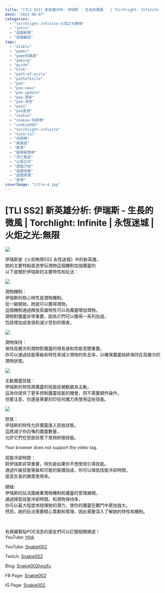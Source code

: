 ```yaml
---
title: "[TLI SS2] 新英雄分析: 伊瑞斯 - 生長的微風   | Torchlight: Infinite | 永恆迷城 | 火炬之光:無限"
date: "2023-09-07"
categories: 
  - "torchlight-infinite-火炬之光無限"
  - "intro"
  - "遊戲新聞"
  - "遊戲雜談"
tags: 
  - "diablo"
  - "games"
  - "game荒精選"
  - "gaming"
  - "guide"
  - "hfok"
  - "path-of-exile"
  - "pathofexile"
  - "poe"
  - "poe-news"
  - "poe-update"
  - "poe-更新"
  - "poe-消息"
  - "poe2"
  - "poe香港"
  - "snakie"
  - "snakie-何師傅"
  - "snakie002"
  - "torchlight-infinite"
  - "tutorial"
  - "何師傅"
  - "廣東話"
  - "教學"
  - "暗黑破壞神"
  - "流亡黯道"
  - "火炬之光"
  - "遊戲介紹"
  - "遊戲攻略"
  - "遊戲評價"
  - "香港"
coverImage: "title-4.jpg"
---
```


# \[TLI SS2\] 新英雄分析: 伊瑞斯 - 生長的微風 | Torchlight: Infinite | 永恆迷城 | 火炬之光:無限

  
![](WordPress/title-4-1024x576.jpg)  

  
伊瑞斯是《火炬無限SS2 永恆迷城》中的新英雄，  
她的主要特點是透學玩潤物這個機制加強魔靈的  
以下是關於伊瑞斯的主要特性和玩法：  

  
![](WordPress/1-6-1024x576.png)  

  
潤物機制：  
伊瑞斯的核心特性是潤物機制。  
從一級開始，她就可以獲得潤物。  
這個機制通過釋放英雄特性可以為魔靈增加潤物。  
潤物對魔靈非常重要，因為它們可以獲得一系列加成，  
包括增加成長值和減少受到的傷害。  

  
![](WordPress/2-6-1024x576.png)  

  
潤物保持：  
保持高層次的潤物對魔靈的增長值和性能至關重要。  
你可以通過技能等級和特性來減少潤物的失去率，以確保魔靈始終保持在高層次的潤物狀態。  

  
![](WordPress/3-6-1024x575.png)  

  
主動魔靈技能：  
伊瑞斯的特性將魔靈的技能從被動變為主動，  
這為你提供了更多控制魔靈技能的機會，而不需要額外操作。  
但要注意，你還是需要封印任何魔力來使用這些技能。  

  
![](WordPress/4-7-1024x575.png)  

  
怒放：  
伊瑞斯的特性允許魔靈進入怒放狀態，  
這將減少你召喚的魔靈數量，  
允許它們在怒放狀態下使用終極技能。  

  
  
<source src="https://website.xdcdn.net/poster/227017/ss2/stage2/p/en/9MpSrrdX.mp4" type="video/mp4">  
Your browser does not support the video tag.  
  

  
技能冷卻時間：  
對伊瑞斯非常重要，特別是如果你不想使用引導技能。  
通過升級技能等級和可能的裝備加成，你可以降低技能冷卻時間，  
提高生長的微風使用率。  

  
總結:  
伊瑞斯的玩法圍繞著潤物機制和魔靈的管理展開。  
通過降低技能冷卻時間、和潤物保持率，  
你可以最大程度地發揮她的潛力，使你的魔靈在戰鬥中更加強大。  
然而，她的玩法需要精心策劃和管理，因此需要深入了解她的特性和機制。  

  
   

  
有興趣緊貼POE消息的朋友們可以訂閱相關頻道！  
YouTube: [hfok](https://www.youtube.com/channel/UC2m4uqcEr8pIxkO6odaDHjw/)  

  
YouTube: [Snakie002](https://www.youtube.com/c/Snakie002/)  

  
Twitch: [Snakie002](https://www.twitch.tv/snakie002/)  

  
Blog: [Snakie002hosifu](https://snakie002hosifu.blog/)  

  
FB Page: [Snakie002](https://www.facebook.com/Snakie002/)  

  
IG Page: [Snakie002](https://www.instagram.com/snakie002/)
